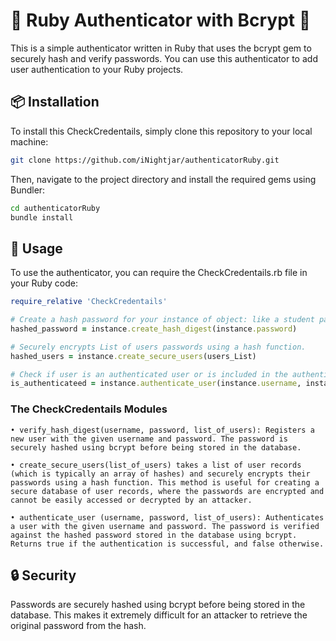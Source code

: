 # 🚪 Ruby Authenticator with Bcrypt 🐢

This is a simple authenticator written in Ruby that uses the bcrypt gem to securely hash and verify passwords. You can use this authenticator to add user authentication to your Ruby projects.

## 📦 Installation

To install this CheckCredentails, simply clone this repository to your local machine:

```sh
git clone https://github.com/iNightjar/authenticatorRuby.git
```

Then, navigate to the project directory and install the required gems using Bundler:
```sh
cd authenticatorRuby
bundle install
```

## 🔑 Usage
To use the authenticator, you can require the CheckCredentails.rb file in your Ruby code:
```ruby
require_relative 'CheckCredentails'

# Create a hash password for your instance of object: like a student password
hashed_password = instance.create_hash_digest(instance.password)

# Securely encrypts List of users passwords using a hash function.
hashed_users = instance.create_secure_users(users_List)

# Check if user is an authenticated user or is included in the authenticated ones
is_authenticateed = instance.authenticate_user(instance.username, instance.password, users_List)
```

### The CheckCredentails Modules

    • verify_hash_digest(username, password, list_of_users): Registers a new user with the given username and password. The password is securely hashed using bcrypt before being stored in the database.

    • create_secure_users(list_of_users) takes a list of user records (which is typically an array of hashes) and securely encrypts their passwords using a hash function. This method is useful for creating a secure database of user records, where the passwords are encrypted and cannot be easily accessed or decrypted by an attacker.

    • authenticate_user (username, password, list_of_users): Authenticates a user with the given username and password. The password is verified against the hashed password stored in the database using bcrypt. Returns true if the authentication is successful, and false otherwise.


## 🔒 Security
Passwords are securely hashed using bcrypt before being stored in the database. This makes it extremely difficult for an attacker to retrieve the original password from the hash.
